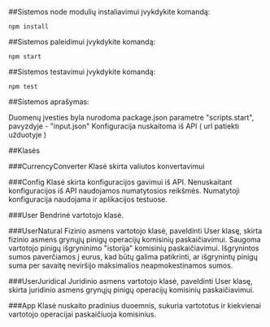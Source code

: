 ##Sistemos node modulių instaliavimui įvykdykite komandą:
```
npm install
```
##Sistemos paleidimui įvykdykite komandą:
```
npm start
```
##Sistemos testavimui įvykdykite komandą:
```
npm test
```

##Sistemos aprašymas:

Duomenų įvesties byla nurodoma package.json parametre "scripts.start", pavyzdyje - "input.json" 
Konfiguracija nuskaitoma iš API ( url patiekti užduotyje )

##Klasės

###CurrencyConverter
Klasė skirta valiutos konvertavimui

###Config
Klasė skirta konfiguracijos gavimui iš API. Nenuskaitant konfiguracijos iš API naudojamos numatytosios reikšmės. Numatytoji konfiguracija naudojama ir aplikacijos testuose.

###User 
Bendrinė vartotojo klasė. 

###UserNatural
Fizinio asmens vartotojo klasė, paveldinti User klasę, skirta fizinio asmens grynųjų pinigų operacijų komisinių paskaičiavimui. Saugoma vartotojo pinigų išgryninimo "istorija" komisinių paskaičiavimui. Išgrynintos sumos paverčiamos į eurus, kad būtų galima patikrinti, ar išgrynintų pinigų suma per savaitę neviršijo maksimalios neapmokestinamos sumos.

###UserJuridical 
Juridinio asmens vartotojo klasė, paveldinti User klasę, skirta juridinio asmens grynųjų pinigų operacijų komisinių paskaičiavimui.

###App
Klasė nuskaito pradinius duoemnis, sukuria vartototus ir kiekvienai vartotojo operacijai paskaičiuoja komisinius.
